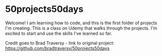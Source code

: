 # 50projects50days

Welcome! I am learning how to code, and this is the first folder of projects I'm creating. This is a class on Udemy that walks through the projects. I'm excited to start and use the skills I've learned so far.

Credit goes to Brad Traversy - link to original project: https://github.com/bradtraversy/50projects50days
